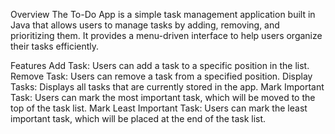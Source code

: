 Overview
The To-Do App is a simple task management application built in Java that allows users to manage tasks by adding, removing, and prioritizing them. It provides a menu-driven interface to help users organize their tasks efficiently.

Features
Add Task: Users can add a task to a specific position in the list.
Remove Task: Users can remove a task from a specified position.
Display Tasks: Displays all tasks that are currently stored in the app.
Mark Important Task: Users can mark the most important task, which will be moved to the top of the task list.
Mark Least Important Task: Users can mark the least important task, which will be placed at the end of the task list.

